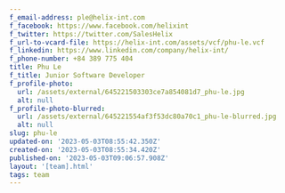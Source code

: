 ```yaml
---
f_email-address: ple@helix-int.com
f_facebook: https://www.facebook.com/helixint
f_twitter: https://twitter.com/SalesHelix
f_url-to-vcard-file: https://helix-int.com/assets/vcf/phu-le.vcf
f_linkedin: https://www.linkedin.com/company/helix-int/
f_phone-number: +84 389 775 404
title: Phu Le
f_title: Junior Software Developer
f_profile-photo:
  url: /assets/external/645221503303ce7a854081d7_phu-le.jpg
  alt: null
f_profile-photo-blurred:
  url: /assets/external/645221554af3f53dc80a70c1_phu-le-blurred.jpg
  alt: null
slug: phu-le
updated-on: '2023-05-03T08:55:42.350Z'
created-on: '2023-05-03T08:55:34.420Z'
published-on: '2023-05-03T09:06:57.908Z'
layout: '[team].html'
tags: team
---
```




